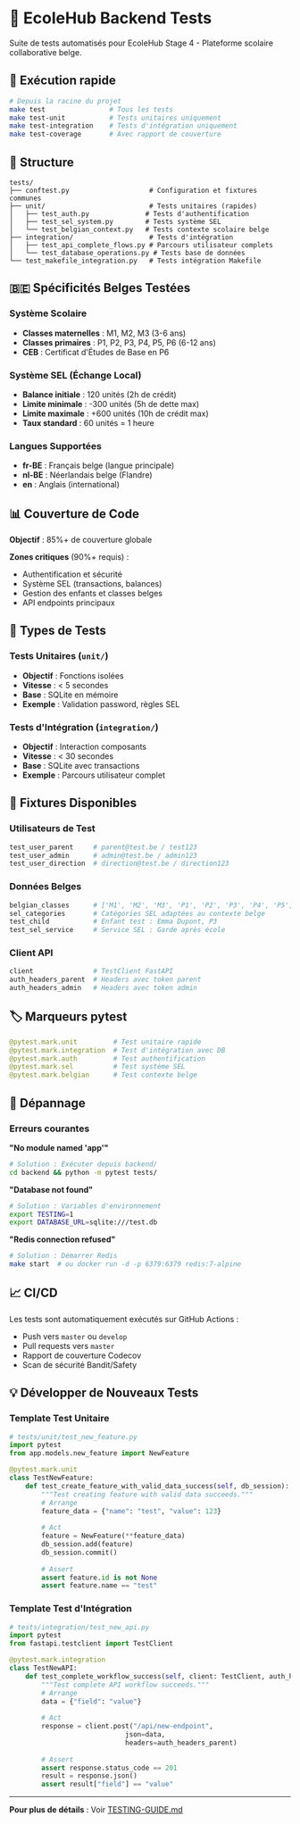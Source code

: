 # 🧪 EcoleHub Backend Tests

Suite de tests automatisés pour EcoleHub Stage 4 - Plateforme scolaire collaborative belge.

## 🚀 Exécution rapide

```bash
# Depuis la racine du projet
make test                # Tous les tests
make test-unit           # Tests unitaires uniquement
make test-integration    # Tests d'intégration uniquement
make test-coverage       # Avec rapport de couverture
```

## 📁 Structure

```
tests/
├── conftest.py                    # Configuration et fixtures communes
├── unit/                          # Tests unitaires (rapides)
│   ├── test_auth.py              # Tests d'authentification
│   ├── test_sel_system.py        # Tests système SEL
│   └── test_belgian_context.py   # Tests contexte scolaire belge
├── integration/                   # Tests d'intégration
│   ├── test_api_complete_flows.py # Parcours utilisateur complets
│   └── test_database_operations.py # Tests base de données
└── test_makefile_integration.py   # Tests intégration Makefile
```

## 🇧🇪 Spécificités Belges Testées

### Système Scolaire
- **Classes maternelles** : M1, M2, M3 (3-6 ans)
- **Classes primaires** : P1, P2, P3, P4, P5, P6 (6-12 ans)
- **CEB** : Certificat d'Études de Base en P6

### Système SEL (Échange Local)
- **Balance initiale** : 120 unités (2h de crédit)
- **Limite minimale** : -300 unités (5h de dette max)
- **Limite maximale** : +600 unités (10h de crédit max)
- **Taux standard** : 60 unités = 1 heure

### Langues Supportées
- **fr-BE** : Français belge (langue principale)
- **nl-BE** : Néerlandais belge (Flandre)
- **en** : Anglais (international)

## 📊 Couverture de Code

**Objectif** : 85%+ de couverture globale

**Zones critiques** (90%+ requis) :
- Authentification et sécurité
- Système SEL (transactions, balances)
- Gestion des enfants et classes belges
- API endpoints principaux

## 🧪 Types de Tests

### Tests Unitaires (`unit/`)
- **Objectif** : Fonctions isolées
- **Vitesse** : < 5 secondes
- **Base** : SQLite en mémoire
- **Exemple** : Validation password, règles SEL

### Tests d'Intégration (`integration/`)
- **Objectif** : Interaction composants
- **Vitesse** : < 30 secondes  
- **Base** : SQLite avec transactions
- **Exemple** : Parcours utilisateur complet

## 🔧 Fixtures Disponibles

### Utilisateurs de Test
```python
test_user_parent     # parent@test.be / test123
test_user_admin      # admin@test.be / admin123
test_user_direction  # direction@test.be / direction123
```

### Données Belges
```python
belgian_classes      # ['M1', 'M2', 'M3', 'P1', 'P2', 'P3', 'P4', 'P5', 'P6']
sel_categories       # Catégories SEL adaptées au contexte belge
test_child           # Enfant test : Emma Dupont, P3
test_sel_service     # Service SEL : Garde après école
```

### Client API
```python
client               # TestClient FastAPI
auth_headers_parent  # Headers avec token parent
auth_headers_admin   # Headers avec token admin
```

## 🏷️ Marqueurs pytest

```python
@pytest.mark.unit         # Test unitaire rapide
@pytest.mark.integration  # Test d'intégration avec DB
@pytest.mark.auth         # Test authentification
@pytest.mark.sel          # Test système SEL
@pytest.mark.belgian      # Test contexte belge
```

## 🐛 Dépannage

### Erreurs courantes

**"No module named 'app'"**
```bash
# Solution : Exécuter depuis backend/
cd backend && python -m pytest tests/
```

**"Database not found"**
```bash
# Solution : Variables d'environnement
export TESTING=1
export DATABASE_URL=sqlite:///test.db
```

**"Redis connection refused"**
```bash
# Solution : Démarrer Redis
make start  # ou docker run -d -p 6379:6379 redis:7-alpine
```

## 📈 CI/CD

Les tests sont automatiquement exécutés sur GitHub Actions :
- Push vers `master` ou `develop`
- Pull requests vers `master`
- Rapport de couverture Codecov
- Scan de sécurité Bandit/Safety

## 💡 Développer de Nouveaux Tests

### Template Test Unitaire
```python
# tests/unit/test_new_feature.py
import pytest
from app.models.new_feature import NewFeature

@pytest.mark.unit
class TestNewFeature:
    def test_create_feature_with_valid_data_success(self, db_session):
        """Test creating feature with valid data succeeds."""
        # Arrange
        feature_data = {"name": "test", "value": 123}
        
        # Act
        feature = NewFeature(**feature_data)
        db_session.add(feature)
        db_session.commit()
        
        # Assert
        assert feature.id is not None
        assert feature.name == "test"
```

### Template Test d'Intégration
```python
# tests/integration/test_new_api.py
import pytest
from fastapi.testclient import TestClient

@pytest.mark.integration
class TestNewAPI:
    def test_complete_workflow_success(self, client: TestClient, auth_headers_parent: dict):
        """Test complete API workflow succeeds."""
        # Arrange
        data = {"field": "value"}
        
        # Act
        response = client.post("/api/new-endpoint", 
                             json=data, 
                             headers=auth_headers_parent)
        
        # Assert
        assert response.status_code == 201
        result = response.json()
        assert result["field"] == "value"
```

---

**Pour plus de détails** : Voir [TESTING-GUIDE.md](../../TESTING-GUIDE.md)